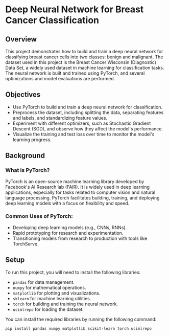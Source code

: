 # Deep Neural Network for Breast Cancer Classification

## Overview
This project demonstrates how to build and train a deep neural network for classifying breast cancer cells into two classes: benign and malignant. The dataset used in this project is the Breast Cancer Wisconsin (Diagnostic) Data Set, a widely used dataset in machine learning for classification tasks. The neural network is built and trained using PyTorch, and several optimizations and model evaluations are performed.

## Objectives
- Use PyTorch to build and train a deep neural network for classification.
- Preprocess the dataset, including splitting the data, separating features and labels, and standardizing feature values.
- Experiment with different optimizers, such as Stochastic Gradient Descent (SGD), and observe how they affect the model's performance.
- Visualize the training and test loss over time to monitor the model's learning progress.

## Background
### What is PyTorch?
PyTorch is an open-source machine learning library developed by Facebook's AI Research lab (FAIR). It is widely used in deep learning applications, especially for tasks related to computer vision and natural language processing. PyTorch facilitates building, training, and deploying deep learning models with a focus on flexibility and speed.

### Common Uses of PyTorch:
- Developing deep learning models (e.g., CNNs, RNNs).
- Rapid prototyping for research and experimentation.
- Transitioning models from research to production with tools like TorchServe.

## Setup
To run this project, you will need to install the following libraries:
- `pandas` for data management.
- `numpy` for mathematical operations.
- `matplotlib` for plotting and visualizations.
- `sklearn` for machine learning utilities.
- `torch` for building and training the neural network.
- `ucimlrepo` for loading the dataset.

You can install the required libraries by running the following command:

```bash
pip install pandas numpy matplotlib scikit-learn torch ucimlrepo
